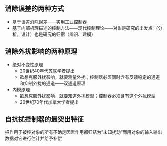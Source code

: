 ## 消除误差的两种方式

- 基于误差消除误差——实用工业控制器
- 基于内部机理描述的控制方法——现代控制理论——对象是研究的出发点I（分析，设计）也是研究的归宿（辨识、建模）

## 消除外扰影响的两种原理

- 绝对不变性原理
  - 20世纪40年代苏联学者提出
  - 欲想克服外扰影响，就要测量外扰；控制器必须同时含有反馈稳定的通道和抑制外扰的通道——双通道原理
- 内模原理
  - 欲想克服外扰影响，就要知道外扰模型；控制器必须含有这个外扰模型
  - 20世纪70年代加拿大学者提出

## 自抗扰控制器的最突出特征

把作用于被控对象的所有不确定因素作用都归结为”未知扰动“而用对象的输入输出数据对它进行估计并给予补偿

